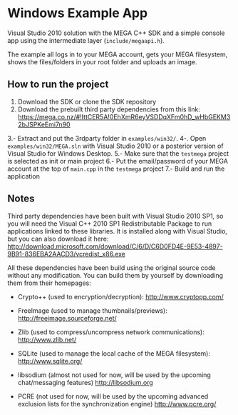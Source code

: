 # Windows Example App

Visual Studio 2010 solution with the MEGA C++ SDK and a simple console app using the intermediate layer (`include/megaapi.h`).

The example all logs in to your MEGA account, gets your MEGA filesystem, shows the files/folders in your root folder and uploads an image.

## How to run the project

1. Download the SDK or clone the SDK repository
2. Download the prebuilt third party dependencies from this link:
https://mega.co.nz/#!IttCER5A!0EhXmR6eyVSDDqXFm0hD_wHbGEKM32bJSPKeEmi7n90

3.- Extract and put the 3rdparty folder in `examples/win32/`.
4-. Open `examples/win32/MEGA.sln` with Visual Studio 2010 or a posterior version of Visual Studio for Windows Desktop.
5.- Make sure that the `testmega` project is selected as init or main project
6.- Put the email/password of your MEGA account at the top of `main.cpp` in the `testmega` project
7.- Build and run the application

## Notes

Third party dependencies have been built with Visual Studio 2010 SP1, so you will need the Visual C++ 2010 SP1 Redistributable Package to run applications linked to these libraries. It is installed along with Visual Studio, but you can also download it here:
http://download.microsoft.com/download/C/6/D/C6D0FD4E-9E53-4897-9B91-836EBA2AACD3/vcredist_x86.exe

All these dependencies have been build using the original source code without any modification. You can build them by yourself by downloading them from their homepages:

- Crypto++ (used to encryption/decryption):
http://www.cryptopp.com/

- FreeImage (used to manage thumbnails/previews):
http://freeimage.sourceforge.net/

- Zlib (used to compress/uncompress network communications):
http://www.zlib.net/

- SQLite (used to manage the local cache of the MEGA filesystem):
http://www.sqlite.org/

- libsodium (almost not used for now, will be used by the upcoming chat/messaging features)
http://libsodium.org

- PCRE (not used for now, will be used by the upcoming advanced exclusion lists for the synchronization engine)
http://www.pcre.org/
